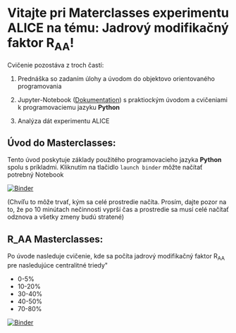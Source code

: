 # Vitajte pri Materclasses experimentu ALICE na tému: Jadrový modifikačný faktor R<sub>AA</sub>!

Cvičenie pozostáva z troch častí:

1) Prednáška so zadaním úlohy a úvodom do objektovo orientovaného programovania

2) Jupyter-Notebook ([Dokumentation](https://jupyter-notebook.readthedocs.io/en/stable/notebook.html#notebook-user-interface)) s praktiockým úvodom a cvičeniami k programovaciemu jazyku __Python__

3) Analýza dát experimentu ALICE

## Úvod do Masterclasses:

Tento úvod poskytuje základy použitého programovacieho jazyka __Python__ spolu s príkladmi. Kliknutím na tlačidlo ```launch binder``` môžte načítať potrebný Notebook

[![Binder](https://mybinder.org/badge_logo.svg)](https://mybinder.org/v2/gh/lhusova/ALICE_MC_RAA/main?filepath=ALICE_RAA_python_uvod.ipynb)

 (Chvíľu to môže trvať, kým sa celé prostredie načíta. Prosím, dajte pozor na to, že po 10 minútach nečinnosti vyprší čas a prostredie sa musí celé načítať odznova a všetky zmeny budú stratené)

## R_AA Masterclasses:

Po úvode nasleduje cvičenie, kde sa počíta jadrový modifikačný faktor R<sub>AA</sub> pre nasledujúce centralitné triedy"

*  0-5%
* 10-20%
* 30-40%
* 40-50%
* 70-80%

[![Binder](https://mybinder.org/badge_logo.svg)](https://mybinder.org/v2/gh/lhusova/ALICE_MC_RAA/main?filepath=ALICE_RAA.ipynb)
